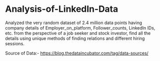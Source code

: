 # Analysis-of-LinkedIn-Data

Analyzed the very random dataset of 2.4 million data points having company details of Employer_on_platform, Follower_counts, LinkedIn IDs, etc. from the perspective of a job seeker and stock investor, find all the details using unique methods of finding relations and different hiring sessions. 

Source of Data:- https://blog.thedataincubator.com/tag/data-sources/
